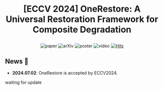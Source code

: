 # <p align=center> [ECCV 2024] OneRestore: A Universal Restoration Framework for Composite Degradation</p>

<div align="center">
 
![paper](https://img.shields.io/badge/OneRestore-paper-blue.svg)
![arXiv](https://img.shields.io/badge/OneRestore-arXiv-red.svg)
![poster](https://img.shields.io/badge/OneRestore-poster-green.svg)
![video](https://img.shields.io/badge/OneRestore-video-orange.svg)
[![Hits](https://hits.seeyoufarm.com/api/count/incr/badge.svg?url=https%3A%2F%2Fgithub.com%2Fgy65896%2FOneRestore&count_bg=%2379C83D&title_bg=%23555555&icon=&icon_color=%23E7E7E7&title=hits&edge_flat=false)](https://hits.seeyoufarm.com)

</div>

## News 🚀
* **2024.07.02**: OneRestore is accepted by ECCV2024.

waiting for update
